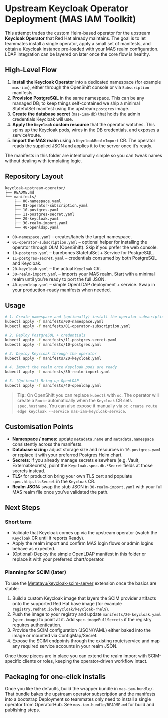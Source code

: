 # Upstream Keycloak Operator Deployment (MAS IAM Toolkit)

This attempt trades the custom Helm-based operator for the upstream **Keycloak Operator** that Red Hat already maintains. The goal is to let teammates install a single operator, apply a small set of manifests, and obtain a Keycloak instance pre-loaded with your MAS realm configuration. LDAP integration can be layered on later once the core flow is healthy.

## High-Level Flow

1. **Install the Keycloak Operator** into a dedicated namespace (for example `mas-iam`), either through the OpenShift console or via `Subscription` manifests.
2. **Provision PostgreSQL** in the same namespace. This can be any managed DB; to keep things self-contained we ship a minimal StatefulSet manifest using the upstream `postgres` image.
3. **Create the database secret** (`mas-iam-db`) that holds the admin credentials Keycloak will use.
4. **Apply the `Keycloak` custom resource** that the operator watches. This spins up the Keycloak pods, wires in the DB credentials, and exposes a service/route.
5. **Import the MAS realm** using a `KeycloakRealmImport` CR. The operator reads the supplied JSON and applies it to the server once it’s ready.

The manifests in this folder are intentionally simple so you can tweak names without dealing with templating logic.

## Repository Layout

```
keycloak-upstream-operator/
├── README.md
└── manifests/
    ├── 00-namespace.yaml
    ├── 01-operator-subscription.yaml
    ├── 10-postgres.yaml
    ├── 11-postgres-secret.yaml
    ├── 20-keycloak.yaml
    ├── 30-realm-import.yaml
    └── 40-openldap.yaml
```

* `00-namespace.yaml` – creates/labels the target namespace.
* `01-operator-subscription.yaml` – optional helper for installing the operator through OLM (OpenShift). Skip if you prefer the web console.
* `10-postgres.yaml` – barebones StatefulSet + Service for PostgreSQL.
* `11-postgres-secret.yaml` – credentials consumed by both PostgreSQL and Keycloak.
* `20-keycloak.yaml` – the actual `Keycloak` CR.
* `30-realm-import.yaml` – imports your MAS realm. Start with a minimal realm until you’re ready to port the full JSON.
* `40-openldap.yaml` – simple OpenLDAP deployment + service. Swap in your production-ready manifests when needed.

## Usage

```bash
# 1. Create namespace and (optionally) install the operator subscription
kubectl apply -f manifests/00-namespace.yaml
kubectl apply -f manifests/01-operator-subscription.yaml

# 2. Deploy PostgreSQL + credentials
kubectl apply -f manifests/11-postgres-secret.yaml
kubectl apply -f manifests/10-postgres.yaml

# 3. Deploy Keycloak through the operator
kubectl apply -f manifests/20-keycloak.yaml

# 4. Import the realm once Keycloak pods are ready
kubectl apply -f manifests/30-realm-import.yaml

# 5. (Optional) Bring up OpenLDAP
kubectl apply -f manifests/40-openldap.yaml
```

> **Tip:** On OpenShift you can replace `kubectl` with `oc`. The operator will create a `Route` automatically when the `Keycloak` CR sets `spec.hostname`. You can also expose it manually via `oc create route edge keycloak --service mas-iam-keycloak-service`.

## Customisation Points

- **Namespace / names:** update `metadata.name` and `metadata.namespace` consistently across the manifests.
- **Database sizing:** adjust storage size and resources in `10-postgres.yaml` or replace it with your preferred Postgres Helm chart.
- **Secrets:** if you already manage secrets elsewhere (e.g. Vault, ExternalSecrets), point the `Keycloak.spec.db.*Secret` fields at those secrets instead.
- **TLS:** for production bring your own TLS cert and populate `spec.http.tlsSecret` in the `Keycloak` CR.
- **Realm JSON:** swap the stub JSON in `30-realm-import.yaml` with your full MAS realm file once you’ve validated the path.

## Next Steps

### Short term

- Validate that Keycloak comes up via the upstream operator (watch the `Keycloak` CR until it reports Ready).
- Apply the realm import and confirm MAS login flows or admin logins behave as expected.
- (Optional) Deploy the simple OpenLDAP manifest in this folder or replace it with your preferred chart/operator.

### Planning for SCIM (later)

To use the [Metatavu/keycloak-scim-server](https://github.com/Metatavu/keycloak-scim-server) extension once the basics are stable:

1. Build a custom Keycloak image that layers the SCIM provider artifacts onto the supported Red Hat base image (for example `registry.redhat.io/keycloak/keycloak-rhel9`).
2. Push the image to your registry and update `manifests/20-keycloak.yaml` (`spec.image`) to point at it. Add `spec.imagePullSecrets` if the registry requires authentication.
3. Provide the SCIM configuration (JSON/YAML) either baked into the image or mounted via ConfigMap/Secret.
4. Expose the SCIM endpoints through the existing route/service and map any required service accounts in your realm JSON.

Once those pieces are in place you can extend the realm import with SCIM-specific clients or roles, keeping the operator-driven workflow intact.

## Packaging for one-click installs

Once you like the defaults, build the wrapper bundle in `mas-iam-bundle/`.
That bundle bakes the upstream operator subscription and the manifests into a
bootstrap Deployment so teammates only need to install a single operator from
OperatorHub. See `mas-iam-bundle/README.md` for build and publishing steps.
